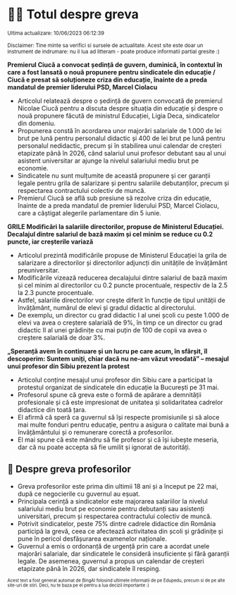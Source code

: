 # 👩‍🏫 Totul despre greva
<sub>Ultima actualizare: 10/06/2023 06:12:39</sub>

<sub>Disclaimer: Tine minte sa verifici si sursele de actualitate. Acest site este doar un instrument de indrumare: nu il lua ad litteram - poate produce informatii partial gresite :)</sub>

**Premierul Ciucă a convocat ședință de guvern, duminică, în contextul în care a fost lansată o nouă propunere pentru sindicatele din educație / Ciucă e presat să soluționeze criza din educație, înainte de a preda mandatul de premier liderului PSD, Marcel Ciolacu**

- Articolul relatează despre o ședință de guvern convocată de premierul Nicolae Ciucă pentru a discuta despre situația din educație și despre o nouă propunere făcută de ministrul Educației, Ligia Deca, sindicatelor din domeniu.
- Propunerea constă în acordarea unor majorări salariale de 1.000 de lei brut pe lună pentru personalul didactic și 400 de lei brut pe lună pentru personalul nedidactic, precum și în stabilirea unui calendar de creșteri etapizate până în 2026, când salariul unui profesor debutant sau al unui asistent universitar ar ajunge la nivelul salariului mediu brut pe economie.
- Sindicatele nu sunt mulțumite de această propunere și cer garanții legale pentru grila de salarizare și pentru salariile debutanților, precum și respectarea contractului colectiv de muncă.
- Premierul Ciucă se află sub presiune să rezolve criza din educație, înainte de a preda mandatul de premier liderului PSD, Marcel Ciolacu, care a câștigat alegerile parlamentare din 5 iunie.

**GRILE Modificări la salariile directorilor, propuse de Ministerul Educației. Decalajul dintre salariul de bază maxim și cel minim se reduce cu 0.2 puncte, iar creșterile variază**

- Articolul prezintă modificările propuse de Ministerul Educației la grila de salarizare a directorilor și directorilor adjuncți din unitățile de învățământ preuniversitar.
- Modificările vizează reducerea decalajului dintre salariul de bază maxim și cel minim al directorilor cu 0.2 puncte procentuale, respectiv de la 2.5 la 2.3 puncte procentuale.
- Astfel, salariile directorilor vor crește diferit în funcție de tipul unității de învățământ, numărul de elevi și gradul didactic al directorului.
- De exemplu, un director cu grad didactic I al unei școli cu peste 1.000 de elevi va avea o creștere salarială de 9%, în timp ce un director cu grad didactic II al unei grădinițe cu mai puțin de 100 de copii va avea o creștere salarială de doar 3%.

**„Speranță avem în continuare și un lucru pe care acum, în sfârșit, îl descoperim: Suntem uniți, chiar dacă nu ne-am văzut vreodată” – mesajul unui profesor din Sibiu prezent la protest**

- Articolul conține mesajul unui profesor din Sibiu care a participat la protestul organizat de sindicatele din educație la București pe 31 mai.
- Profesorul spune că greva este o formă de apărare a demnității profesionale și că este impresionat de unitatea și solidaritatea cadrelor didactice din toată țara.
- El afirmă că speră ca guvernul să își respecte promisiunile și să aloce mai multe fonduri pentru educație, pentru a asigura o calitate mai bună a învățământului și o remunerare corectă a profesorilor.
- El mai spune că este mândru să fie profesor și că își iubește meseria, dar că nu poate accepta să fie umilit și ignorat de autorități.

## 🏫 Despre greva profesorilor

- Greva profesorilor este prima din ultimii 18 ani și a început pe 22 mai, după ce negocierile cu guvernul au eșuat.
- Principala cerință a sindicatelor este majorarea salariilor la nivelul salariului mediu brut pe economie pentru debutanți sau asistenți universitari, precum și respectarea contractului colectiv de muncă.
- Potrivit sindicatelor, peste 75% dintre cadrele didactice din România participă la grevă, ceea ce afectează activitatea din școli și grădinițe și pune în pericol desfășurarea examenelor naționale.
- Guvernul a emis o ordonanță de urgență prin care a acordat unele majorări salariale, dar sindicatele le consideră insuficiente și fără garanții legale. De asemenea, guvernul a propus un calendar de creșteri etapizate până în 2026, dar sindicatele îl resping.


<sub><sub>Acest text a fost generat automat de BingAI folosind ultimele informatii de pe Edupedu, precum si de pe alte site-uri de stiri. Deci, nu te baza pe el pentru a lua decizii importante :)</sub></sub>